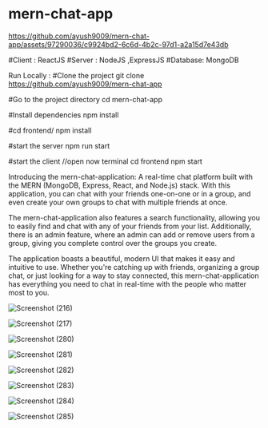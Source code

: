 # mern-chat-app


https://github.com/ayush9009/mern-chat-app/assets/97290036/c9924bd2-6c6d-4b2c-97d1-a2a15d7e43db



#Client : ReactJS
#Server : NodeJS ,ExpressJS
#Database: MongoDB

Run Locally :
#Clone the project
git clone https://github.com/ayush9009/mern-chat-app

#Go to the project directory
cd mern-chat-app

#Install dependencies
npm install

#cd frontend/
npm install

#start the server
npm run start

#start the client
  //open now terminal
  cd frontend
  npm start

Introducing the mern-chat-application:  A real-time chat platform built with the MERN (MongoDB, Express, React, and Node.js) stack.
With this application, you can chat with your friends one-on-one or in a group, and even create your own groups to chat with multiple friends at once.

The mern-chat-application also features a search functionality, allowing you to easily find and chat with any of your friends from your list.
Additionally, there is an admin feature, where an admin can add or remove users from a group, giving you complete control over the groups you create.

The application boasts a beautiful, modern UI that makes it easy and intuitive to use. Whether you're catching up with friends, organizing a group chat,
or just looking for a way to stay connected, this mern-chat-application has everything you need to chat in real-time with the people who matter most to you.


![Screenshot (216)](https://user-images.githubusercontent.com/97290036/236368151-5bdb8058-57bc-4fae-ba7e-314136371edc.png)

![Screenshot (217)](https://user-images.githubusercontent.com/97290036/236368127-4425db04-bac0-4a99-be76-05efc636a17b.png)


![Screenshot (280)](https://github.com/ayush9009/mern-chat-app/assets/97290036/e94984e5-1adc-443e-9e36-eff43621142b)

![Screenshot (281)](https://github.com/ayush9009/mern-chat-app/assets/97290036/99a73a14-c680-43fd-91e7-c63f55ca841e)

![Screenshot (282)](https://github.com/ayush9009/mern-chat-app/assets/97290036/e0423791-39c4-45cf-b08a-39ef1daed0a9)

![Screenshot (283)](https://github.com/ayush9009/mern-chat-app/assets/97290036/f951db28-769e-476f-85d6-5f505f907f36)

![Screenshot (284)](https://github.com/ayush9009/mern-chat-app/assets/97290036/fbbc41bb-2993-4748-a060-f7752eec0e43)

![Screenshot (285)](https://github.com/ayush9009/mern-chat-app/assets/97290036/c9f6c1cb-7a18-4c66-8ce0-e9386eb2f2b7)







